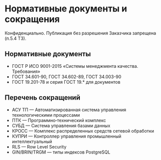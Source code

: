 # Нормативные документы и сокращения

Конфиденциально. Публикация без разрешения Заказчика запрещена (п.5.4 ТЗ).

## Нормативные документы
- ГОСТ Р ИСО 9001-2015 «Системы менеджмента качества. Требования»
- ГОСТ 34.601-90, ГОСТ 34.602-89, ГОСТ 34.003-90
- ГОСТ 19.201-78 и серия ГОСТ 19.* для документов

## Перечень сокращений
- АСУ ТП — Автоматизированная система управления технологическими процессами
- ПТК — Программно‑технический комплекс
- СУБД — Система управления базами данных
- КРОСС — Комплекс распределенных средств сетевой обработки
- КУПРИ — Контроллер управления промышленный интеллектуальный
- RLS — Row Level Security
- GIN/BRIN/TRGM — типы индексов PostgreSQL
